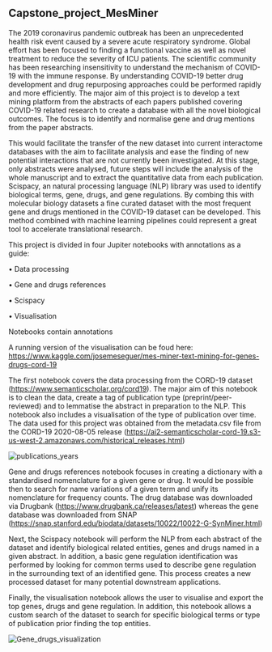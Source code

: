 ## Capstone_project_MesMiner

The 2019 coronavirus pandemic outbreak has been an unprecedented health risk event caused by a severe acute respiratory syndrome. Global effort has been focused to finding a functional vaccine as well as novel treatment to reduce the severity of ICU patients. The scientific community has been researching insensitivity to understand the mechanism of COVID-19 with the immune response. By understanding COVID-19 better drug development and drug repurposing approaches could be performed rapidly and more efficiently. The major aim of this project is to develop a text mining platform from the abstracts of each papers published covering COVID-19 related research to create a database with all the novel biological outcomes. The focus is to identify and normalise gene and drug mentions from the paper abstracts. 

This would facilitate the transfer of the new dataset into current interactome databases with the aim to facilitate analysis and ease the finding of new potential interactions that are not currently been investigated. At this stage, only abstracts were analysed, future steps will include the analysis of the whole manuscript and to extract the quantitative data from each publication. Scispacy, an natural processing language (NLP) library was used to identify biological terms, gene, drugs, and gene regulations. By combing this with molecular biology datasets a fine curated dataset with the most frequent gene and drugs mentioned in the COVID-19 dataset can be developed. This method combined with machine learning pipelines could represent a great tool to accelerate translational research.

This project is divided in four Jupiter notebooks with annotations as a guide:

•	Data processing

•	Gene and drugs references

•	Scispacy

•	Visualisation

Notebooks contain annotations

A running version of the visualisation can be foud here:
https://www.kaggle.com/josemeseguer/mes-miner-text-mining-for-genes-drugs-cord-19

The first notebook covers the data processing from the CORD-19 dataset (https://www.semanticscholar.org/cord19). The major aim of this notebook is to clean the data, create a tag of publication type (preprint/peer-reviewed) and to lemmatise the abstract in preparation to the NLP. This notebook also includes a visualisation of the type of publication over time. The data used for this project was obtained from the metadata.csv file from the CORD-19 2020-08-05 release
 (https://ai2-semanticscholar-cord-19.s3-us-west-2.amazonaws.com/historical_releases.html) 
 
![publications_years](https://user-images.githubusercontent.com/58293705/90866989-943a5980-e38c-11ea-9e50-8429461c8a11.png)

Gene and drugs references notebook focuses in creating a dictionary with a standardised nomenclature for a given gene or drug. It would be possible then to search for name variations of a given term and unify its nomenclature for frequency counts. The drug database was downloaded via Drugbank (https://www.drugbank.ca/releases/latest) whereas the gene database was downloaded from SNAP (https://snap.stanford.edu/biodata/datasets/10022/10022-G-SynMiner.html)

Next, the Scispacy notebook will perform the NLP from each abstract of the dataset and identify biological related entities, genes and drugs named in a given abstract. In addition, a basic gene regulation identification was performed by looking for common terms used to describe gene regulation in the surrounding text of an identified gene. This process creates a new processed dataset for many potential downstream applications. 

Finally, the visualisation notebook allows the user to visualise and export the top genes, drugs and gene regulation. In addition, this notebook allows a custom search of the dataset to search for specific biological terms or type of publication prior finding the top entities.

![Gene_drugs_visualization](https://user-images.githubusercontent.com/58293705/90867022-a916ed00-e38c-11ea-8eec-d0d5a8159b66.png)
